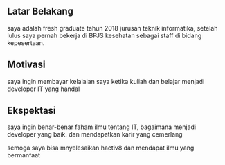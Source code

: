 [//]: # (Ceritakan sedikit tentang latar belakangmu seperti pendidikan terakhir atau pekerjaan sebelumnya)
## Latar Belakang
saya adalah fresh graduate tahun 2018 jurusan teknik informatika, setelah lulus saya pernah bekerja di BPJS kesehatan sebagai staff di bidang kepesertaan.

[//]: # (Motivasi apa yang mendorongmu untuk ikut program coding bootcamp di Hacktiv8?)
## Motivasi
saya ingin membayar kelalaian saya ketika kuliah dan belajar menjadi developer IT yang handal

[//]: # (Beri tahu kami, apa yang ingin kamu dapatkan di Hacktiv8 dan apa yang ingin kamu capai setelah lulus dari sini?)
## Ekspektasi
saya ingin benar-benar faham ilmu tentang IT, bagaimana menjadi developer yang baik. dan mendapatkan karir yang cemerlang

[//]: # (Apakah ada hal lain yang ingin disampaikan? Bila ada, kamu bebas untuk menuliskannya)
semoga saya bisa mnyelesaikan hactiv8 dan mendapat ilmu yang bermanfaat
